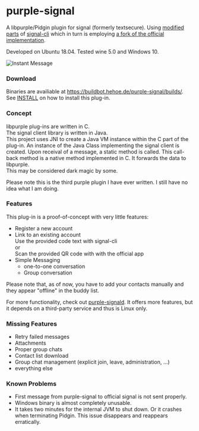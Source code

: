 # purple-signal

A libpurple/Pidgin plugin for signal (formerly textsecure). Using [modified parts](https://github.com/hoehermann/signal-cli/) of [signal-cli](https://github.com/AsamK/signal-cli) which in turn is employing [a fork of the official implementation](https://github.com/Turasa/libsignal-service-java).

Developed on Ubuntu 18.04. Tested wine 5.0 and Windows 10.

![Instant Message](/screenshot_win32.png?raw=true "Instant Message on Windows Screenshot")  

### Download

Binaries are availiable at https://buildbot.hehoe.de/purple-signal/builds/. See [INSTALL](INSTALL.md) on how to install this plug-in.

### Concept

libpurple plug-ins are written in C.  
The signal client library is written in Java.  
This project uses JNI to create a Java VM instance within the C part of the plug-in. An instance of the Java Class implementing the signal client is created. Upon receival of a message, a static method is called. This call-back method is a native method implemented in C. It forwards the data to libpurple.  
This may be considered dark magic by some.

Please note this is the third purple plugin I have ever written. I still have no idea what I am doing.

### Features

This plug-in is a proof-of-concept with very little features:

* Register a new account
* Link to an existing account  
  Use the provided code text with signal-cli  
  or  
  Scan the provided QR code with with the official app
* Simple Messaging
  * one-to-one conversation
  * Group conversation

Please note that, as of now, you have to add your contacts manually and they appear "offline" in the buddy list.

For more functionality, check out [purple-signald](https://github.com/hoehermann/libpurple-signald). It offers more features, but it depends on a third-party service and thus is Linux only.

### Missing Features

* Retry failed messages
* Attachments
* Proper group chats
* Contact list download
* Group chat management (explicit join, leave, administration, …)
* everything else

### Known Problems

* First message from purple-signal to official signal is not sent properly.
* Windows binary is almost completely unusable.
* It takes two minutes for the internal JVM to shut down. Or it crashes when terminating Pidgin. This issue disappears and reappears erratically.
